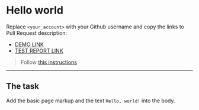 # Hello world
Replace `<your_account>` with your Github username and copy the links to Pull Request description:
- [DEMO LINK](https://vova552.github.io/layout_hello-world/)
- [TEST REPORT LINK](https://vova552.github.io/layout_hello-world/report/html_report/)

> Follow [this instructions](https://mate-academy.github.io/layout_task-guideline/#how-to-solve-the-layout-tasks-on-github)
___

## The task
Add the basic page markup and the text `Hello, world!` into the body.
